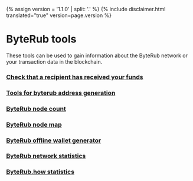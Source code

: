 {% assign version = '1.1.0' | split: '.' %}
{% include disclaimer.html translated="true" version=page.version %}
# ByteRub tools

These tools can be used to gain information about the ByteRub network or your transaction data in the blockchain.

### [Check that a recipient has received your funds](http://xmrtests.llcoins.net/checktx.html)

### [Tools for byterub address generation](https://xmr.llcoins.net/)

### [ByteRub node count](http://byterubnodes.i2p.xyz/)

### [ByteRub node map](https://byterubhash.com/nodes-distribution.html)

### [ByteRub offline wallet generator](http://byterubaddress.org/)

### [ByteRub network statistics](http://byterubblocks.info/stats)

### [ByteRub.how statistics](https://www.byterub.how/)